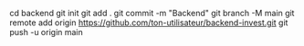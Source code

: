 cd backend
git init
git add .
git commit -m "Backend"
git branch -M main
git remote add origin https://github.com/ton-utilisateur/backend-invest.git
git push -u origin main
